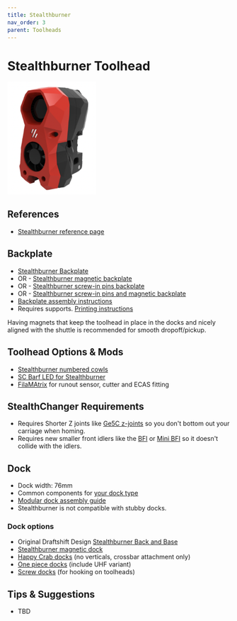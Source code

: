 ```yaml
---
title: Stealthburner
nav_order: 3
parent: Toolheads
---
```

<!-- Use the page layout at TOC.md:  https://github.com/sdylewski/StealthChanger/blob/main/docs/TOC.md -->
# Stealthburner Toolhead

<img src="../media/Toolheads/Stealthburner.png" width=200>

## References
* [Stealthburner reference page](https://github.com/VoronDesign/Voron-Stealthburner)

## Backplate
* [Stealthburner Backplate](https://github.com/sdylewski/StealthChanger/blob/main/STLs/Backplates/StealthBurner.stl)
* OR - [Stealthburner magnetic backplate](https://www.printables.com/model/1346474-stealthchanger-stealthburner-backplate-v11-magnet/files)
* OR - [Stealthburner screw-in pins backplate](https://www.printables.com/model/1358108-stealtchanger-stealthburner-backplate-with-screwed)
* OR - [Stealthburner screw-in pins and magnetic backplate](https://www.printables.com/model/1384948-stealthchanger-stealthburner-backplate-v11-magnet)
* [Backplate assembly instructions](https://github.com/sdylewski/StealthChanger/blob/main/Manual/Stealthchanger_Assembly_Guide.pdf)
* Requires supports. [Printing instructions](../Building/Printing.md)

Having magnets that keep the toolhead in place in the docks and nicely aligned with the shuttle is recommended for smooth dropoff/pickup.

## Toolhead Options & Mods
* [Stealthburner numbered cowls](https://github.com/sdylewski/StealthChanger/tree/main/UserMods/Dumplap/Stealthburner%20Number%20Cowls)
* [SC Barf LED for Stealthburner](https://github.com/sdylewski/StealthChanger/tree/main/UserMods/N3MI-DG/StealthBurner_SC_Barf)
* [FilaMAtrix](https://github.com/thunderkeys/FilamATrix) for runout sensor, cutter and ECAS fitting

## StealthChanger Requirements
* Requires Shorter Z joints like <a href="https://github.com/VoronDesign/VoronUsers/tree/main/printer_mods/hartk1213/Voron2.4_GE5C">Ge5C z-joints</a> so you don't bottom out your carriage when homing.
* Requires new smaller front idlers like the <a href="https://github.com/clee/VoronBFI">BFI</a> or <a href="https://github.com/DraftShift/StealthChanger/tree/main/UserMods/BT123/MiniBFI%20%2B%20MicroBFI">Mini BFI</a> so it doesn't collide with the idlers.

## Dock
* Dock width: 76mm
* Common components for [your dock type](.../Dock.md)
* [Modular dock assembly guide](https://github.com/DraftShift/ModularDock/blob/main/Manual/ModularDock_Assembly_Guide.pdf)
* Stealthburner is not compatible with stubby docks.

### Dock options
* Original Draftshift Design [Stealthburner Back and Base](https://github.com/DraftShift/ModularDock/tree/main/STLs/Stealthburner)
* [Stealthburner magnetic dock](https://www.printables.com/model/1346474-stealthchanger-stealthburner-backplate-v11-magnet/files)
* [Happy Crab docks](https://www.printables.com/model/994635-stealthchanger-stealthburner-minimal-docks-aka-hap) (no verticals, crossbar attachment only)
* [One piece docks](https://www.printables.com/model/1063297-one-piece-docks-remix-of-crabby-docks-with-uhf-var) (include UHF variant)
* [Screw docks](https://www.printables.com/model/911717-stealthchanger-screw-docks) (for hooking on toolheads)


## Tips & Suggestions
* TBD



